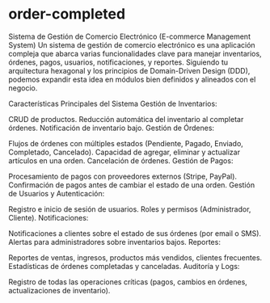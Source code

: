 # order-completed
Sistema de Gestión de Comercio Electrónico (E-commerce Management System)
Un sistema de gestión de comercio electrónico es una aplicación compleja que abarca varias funcionalidades clave para manejar inventarios, órdenes, pagos, usuarios, notificaciones, y reportes. Siguiendo tu arquitectura hexagonal y los principios de Domain-Driven Design (DDD), podemos expandir esta idea en módulos bien definidos y alineados con el negocio.

Características Principales del Sistema
Gestión de Inventarios:

CRUD de productos.
Reducción automática del inventario al completar órdenes.
Notificación de inventario bajo.
Gestión de Órdenes:

Flujos de órdenes con múltiples estados (Pendiente, Pagado, Enviado, Completado, Cancelado).
Capacidad de agregar, eliminar y actualizar artículos en una orden.
Cancelación de órdenes.
Gestión de Pagos:

Procesamiento de pagos con proveedores externos (Stripe, PayPal).
Confirmación de pagos antes de cambiar el estado de una orden.
Gestión de Usuarios y Autenticación:

Registro e inicio de sesión de usuarios.
Roles y permisos (Administrador, Cliente).
Notificaciones:

Notificaciones a clientes sobre el estado de sus órdenes (por email o SMS).
Alertas para administradores sobre inventarios bajos.
Reportes:

Reportes de ventas, ingresos, productos más vendidos, clientes frecuentes.
Estadísticas de órdenes completadas y canceladas.
Auditoría y Logs:

Registro de todas las operaciones críticas (pagos, cambios en órdenes, actualizaciones de inventario).

